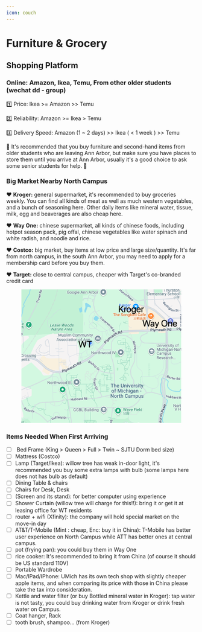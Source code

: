 ```yaml
---
icon: couch
---
```


# Furniture & Grocery

## Shopping Platform <a href="#shopping-platform-gou-wu-ping-tai" id="shopping-platform-gou-wu-ping-tai"></a>

### **Online**: Amazon, Ikea, Temu, From other older students (wechat dd - group) <a href="#shopping-platform-gou-wu-ping-tai" id="shopping-platform-gou-wu-ping-tai"></a>

1️⃣ Price: Ikea >= Amazon >> Temu

2️⃣ Reliability: Amazon >= Ikea > Temu

3️⃣ Delivery Speed: Amazon (1 \~ 2 days) >> Ikea ( < 1 week ) >> Temu

🌟 It's recommended that you buy furniture and second-hand items from older students who are leaving Ann Arbor, but make sure you have places to store them until you arrive at Ann Arbor, usually it's a good choice to ask some senior students for help. 🙋

### Big Market Nearby North Campus  <a href="#big-market-nearby-north-campus-bei-xiao-fu-jin-de-da-xing-shang-chao" id="big-market-nearby-north-campus-bei-xiao-fu-jin-de-da-xing-shang-chao"></a>

❤️ **Kroger:** general supermarket, it's recommended to buy groceries weekly. You can find all kinds of meat as well as much western vegetables, and a bunch of seasoning here. Other daily items like mineral water, tissue, milk, egg and beaverages are also cheap here.&#x20;

❤️ **Way One:** chinese supermarket, all kinds of chinese foods, including hotpot season pack, pig offal, chinese vegetables like water spinach and white radish, and noodle and rice.&#x20;

❤️ **Costco:** big market, buy items at low price and large size/quantity. It's far from north campus, in the south Ann Arbor, you may need to apply for a membership card before you buy them.&#x20;

❤️ **Target:** close to central campus, cheaper with Target's co-branded credit card&#x20;

<figure><img src="../.gitbook/assets/image (4).png" alt=""><figcaption></figcaption></figure>

### Items Needed When First Arriving  <a href="#items-needed-when-first-arriving-shou-ci-dao-da-de-wu-zi" id="items-needed-when-first-arriving-shou-ci-dao-da-de-wu-zi"></a>

* [ ] &#x20; Bed Frame (King > Queen > Full > Twin \~ SJTU Dorm bed size)
* [ ] Mattress (Costco)
* [ ] Lamp (Target/Ikea): willow tree has weak in-door light, it's recommended you buy some extra lamps with bulb (some lamps here does not has bulb as default)
* [ ] Dining Table & chairs
* [ ] Chairs for Desk, Desk
* [ ] (Screen and its stand): for better computer using experience
* [ ] Shower Curtain (willow tree will charge for this!!): bring it or get it at leasing office for WT residents
* [ ] router + wifi (Xfinity): the company will hold special market on the move-in day
* [ ] AT\&T/T-Mobile (Mint : cheap, Enc: buy it in China): T-Mobile has better user experience on North Campus while ATT has better ones at central campus.
* [ ] pot (frying pan): you could buy them in Way One
* [ ] rice cooker: It's recommended to bring it from China (of course it should be US standard 110V)
* [ ] Portable Wardrobe
* [ ] Mac/IPad/IPhone: UMich has its own tech shop with slightly cheaper apple items, and when comparing its price with those in China please take the tax into consideration.
* [ ] Kettle and water filter (or buy Bottled mineral water in Kroger): tap water is not tasty, you could buy drinking water from Kroger or drink fresh water on Campus.
* [ ] Coat hanger, Rack
* [ ] tooth brush, shampoo… (from Kroger)
